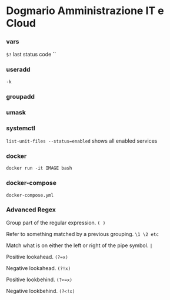 # Dogmario Amministrazione IT e Cloud

### vars
`$?` last status code
``

### useradd
`-k`
### groupadd

### umask

### systemctl
`list-unit-files --status=enabled` shows all enabled services

### docker
`docker run -it IMAGE bash`

### docker-compose
`docker-compose.yml`

### Advanced Regex
Group part of the regular expression.
`( )`

Refer to something matched by a previous grouping.
`\1 \2 etc`

Match what is on either the left or right of the pipe symbol.
`|`

Positive lookahead.
`(?=x)`

Negative lookahead.
`(?!x)`

Positive lookbehind.
`(?<=x)`

Negative lookbehind.
`(?<!x)`

